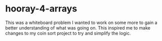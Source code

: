 # hooray-4-arrays
This was a whiteboard problem I wanted to work on some more to gain a better understanding of what was going on. 
This inspired me to make changes to my coin sort project to try and simplify the logic.
